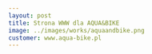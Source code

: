 ```yaml
---
layout: post
title: Strona WWW dla AQUA&BIKE
image: ../images/works/aquaandbike.png
customer: www.aqua-bike.pl
---
```

